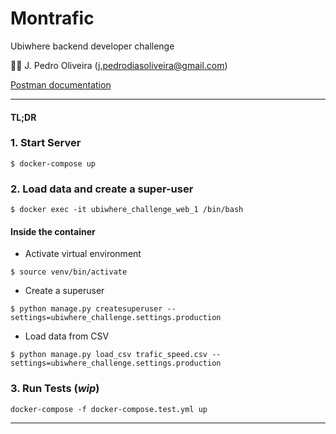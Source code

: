 # Montrafic

Ubiwhere backend developer challenge

👨‍💻 J. Pedro
Oliveira ([j.pedrodiasoliveira@gmail.com](mailto:j.pedrodiasoliveira@gmail.com))

[Postman documentation](https://documenter.getpostman.com/view/19883671/UVsEV8w9)

----

#### TL;DR

### 1. Start Server

```
$ docker-compose up
```

### 2. Load data and create a super-user

```
$ docker exec -it ubiwhere_challenge_web_1 /bin/bash
```

#### Inside the container

- Activate virtual environment

```
$ source venv/bin/activate
```

- Create a superuser

```
$ python manage.py createsuperuser --settings=ubiwhere_challenge.settings.production
```

- Load data from CSV

```
$ python manage.py load_csv trafic_speed.csv --settings=ubiwhere_challenge.settings.production
```

### 3. Run Tests (_wip_)

`docker-compose -f docker-compose.test.yml up`

----


